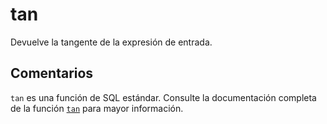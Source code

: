 ﻿---
SidebarGroup: "index-math-functions"
Autogenerated: true
---

# tan

Devuelve la tangente de la expresión de entrada.

## Comentarios 

`tan` es una función de SQL estándar. Consulte la documentación completa de la función [`tan`](https://learn.microsoft.com/es-es/sql/t-sql/functions/tan-transact-sql) para mayor información.

